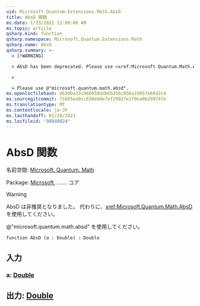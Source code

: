 ```yaml
---
uid: Microsoft.Quantum.Extensions.Math.AbsD
title: AbsD 関数
ms.date: 1/23/2021 12:00:00 AM
ms.topic: article
qsharp.kind: function
qsharp.namespace: Microsoft.Quantum.Extensions.Math
qsharp.name: AbsD
qsharp.summary: >-
  > [!WARNING]

  > AbsD has been deprecated. Please use <xref:Microsoft.Quantum.Math.AbsD> instead.

  >

  > Please use @"microsoft.quantum.math.absd".
ms.openlocfilehash: db30ba33c966958ddb65356c856a19957e68d2c4
ms.sourcegitcommit: 71605ea9cc630e84e7ef29027e1f0ea06299747e
ms.translationtype: MT
ms.contentlocale: ja-JP
ms.lasthandoff: 01/26/2021
ms.locfileid: "98849824"
---
```

# <a name="absd-function"></a>AbsD 関数

名前空間: [Microsoft. Quantum. Math](xref:Microsoft.Quantum.Extensions.Math)

Package: [Microsoft.](https://nuget.org/packages/Microsoft.Quantum.QSharp.Core) ....... コア


> [!WARNING]
> AbsD は非推奨となりました。 代わりに、<xref:Microsoft.Quantum.Math.AbsD> を使用してください。
>
> @"microsoft.quantum.math.absd" を使用してください。



```qsharp
function AbsD (a : Double) : Double
```


## <a name="input"></a>入力

### <a name="a--double"></a>a: [Double](xref:microsoft.quantum.lang-ref.double)





## <a name="output--double"></a>出力: [Double](xref:microsoft.quantum.lang-ref.double)

